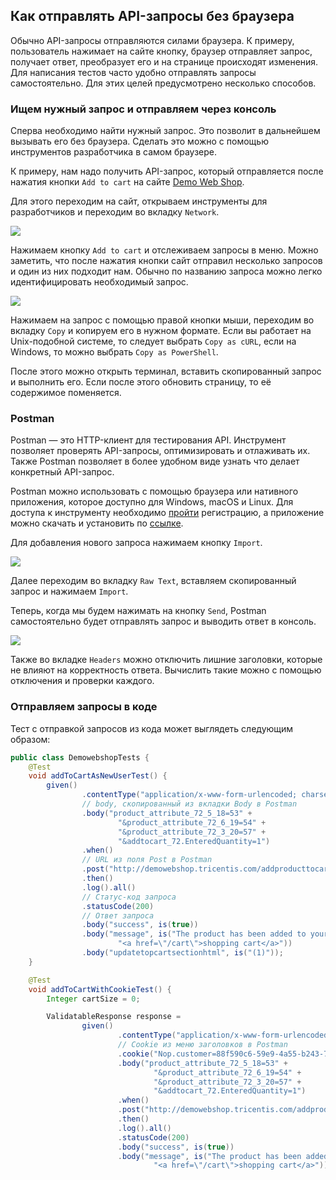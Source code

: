 ## Как отправлять API-запросы без браузера

Обычно API-запросы отправляются силами браузера. К примеру, пользователь нажимает на сайте кнопку, браузер отправляет запрос, получает ответ, преобразует его и на странице происходят изменения. Для написания тестов часто удобно отправлять запросы самостоятельно. Для этих целей предусмотрено несколько способов.   

### Ищем нужный запрос и отправляем через консоль
Сперва необходимо найти нужный запрос. Это позволит в дальнейшем вызывать его без браузера. Сделать это можно с помощью инструментов разработчика в самом браузере.

К примеру, нам надо получить API-запрос, который отправляется после нажатия кнопки `Add to cart` на сайте [Demo Web Shop](http://demowebshop.tricentis.com/build-your-cheap-own-computer). 

Для этого переходим на сайт, открываем инструменты для разработчиков и переходим во вкладку `Network`.

![](https://raw.githubusercontent.com/qa-guru/knowledge-base/main/img/les19/001.png)

Нажимаем кнопку `Add to cart` и отслеживаем запросы в меню. Можно заметить, что после нажатия кнопки сайт отправил несколько запросов и один из них подходит нам. Обычно по названию запроса можно легко идентифицировать необходимый запрос.

![](https://raw.githubusercontent.com/qa-guru/knowledge-base/main/img/les19/002.png)

Нажимаем на запрос с помощью правой кнопки мыши, переходим во вкладку `Copy` и копируем его в нужном формате. Если вы работает на Unix-подобной системе, то следует выбрать `Copy as cURL`, если на Windows, то можно выбрать `Copy as PowerShell`.

После этого можно открыть терминал, вставить скопированный запрос и выполнить его. Если после этого обновить страницу, то её содержимое поменяется.

### Postman
Postman — это HTTP-клиент для тестирования API. Инструмент позволяет проверять API-запросы, оптимизировать и отлаживать их. Также Postman позволяет в более удобном виде узнать что делает конкретный API-запрос.

Postman можно использовать с помощью браузера или нативного приложения, которое доступно для Windows, macOS и Linux. Для доступа к инструменту необходимо [пройти](https://www.postman.com/) регистрацию, а приложение можно скачать и установить по [ссылке](https://www.postman.com/downloads/).

Для добавления нового запроса нажимаем кнопку `Import`.

![](https://raw.githubusercontent.com/qa-guru/knowledge-base/main/img/les19/003.png)

Далее переходим во вкладку `Raw Text`, вставляем скопированный запрос и нажимаем `Import`.

Теперь, когда мы будем нажимать на кнопку `Send`, Postman самостоятельно будет отправлять запрос и выводить ответ в консоль.

![](https://raw.githubusercontent.com/qa-guru/knowledge-base/main/img/les19/004.png)

Также во вкладке `Headers` можно отключить лишние заголовки, которые не влияют на корректность ответа. Вычислить такие можно с помощью отключения и проверки каждого.

### Отправляем запросы в коде

Тест с отправкой запросов из кода может выглядеть следующим образом:

```java
public class DemowebshopTests {
    @Test
    void addToCartAsNewUserTest() {
        given()
                .contentType("application/x-www-form-urlencoded; charset=UTF-8")
                // body, скопированный из вкладки Body в Postman
                .body("product_attribute_72_5_18=53" +
                        "&product_attribute_72_6_19=54" +
                        "&product_attribute_72_3_20=57" +
                        "&addtocart_72.EnteredQuantity=1")
                .when()
                // URL из поля Post в Postman
                .post("http://demowebshop.tricentis.com/addproducttocart/details/72/1")
                .then()
                .log().all()
                // Статус-код запроса
                .statusCode(200)
                // Ответ запроса 
                .body("success", is(true))
                .body("message", is("The product has been added to your " +
                        "<a href=\"/cart\">shopping cart</a>"))
                .body("updatetopcartsectionhtml", is("(1)"));
    }

    @Test
    void addToCartWithCookieTest() {
        Integer cartSize = 0;

        ValidatableResponse response =
                given()
                        .contentType("application/x-www-form-urlencoded; charset=UTF-8")
                        // Cookie из меню заголовков в Postman 
                        .cookie("Nop.customer=88f590c6-59e9-4a55-b243-7395b35f0ce2;")
                        .body("product_attribute_72_5_18=53" +
                                "&product_attribute_72_6_19=54" +
                                "&product_attribute_72_3_20=57" +
                                "&addtocart_72.EnteredQuantity=1")
                        .when()
                        .post("http://demowebshop.tricentis.com/addproducttocart/details/72/1")
                        .then()
                        .log().all()
                        .statusCode(200)
                        .body("success", is(true))
                        .body("message", is("The product has been added to your " +
                                "<a href=\"/cart\">shopping cart</a>"));
```